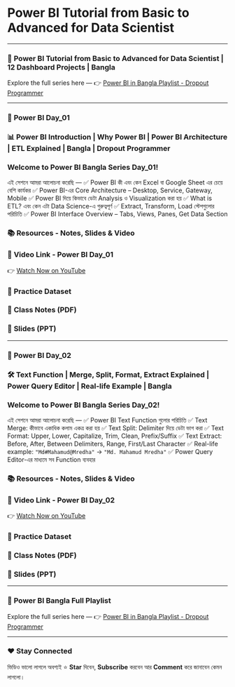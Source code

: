 # Power BI Tutorial from Basic to Advanced for Data Scientist

---

### 🔗 **Power BI Tutorial from Basic to Advanced for Data Scientist | 12 Dashboard Projects | Bangla**

Explore the full series here —
👉 [Power BI in Bangla Playlist - Dropout Programmer](https://www.youtube.com/playlist?list=PLGvQDTPXnnfpfA1gvdJdfWZIzRIAR5NeB)

---

### 🎥 **Power BI Day\_01**

### 📊 Power BI Introduction | Why Power BI | Power BI Architecture | ETL Explained | Bangla | Dropout Programmer

### Welcome to **Power BI Bangla Series Day\_01**!

এই সেশনে আমরা আলোচনা করেছি —
✅ Power BI কী এবং কেন Excel বা Google Sheet এর চেয়ে বেশি কার্যকর
✅ Power BI-এর Core Architecture – Desktop, Service, Gateway, Mobile
✅ Power BI দিয়ে কিভাবে ডেটা Analysis ও Visualization করা হয়
✅ What is ETL? এবং কেন এটা Data Science-এ গুরুত্বপূর্ণ
✅ Extract, Transform, Load স্টেপগুলোর পরিচিতি
✅ Power BI Interface Overview – Tabs, Views, Panes, Get Data Section

### 📚 Resources - Notes, Slides & Video

### 🎥 **Video Link - Power BI Day\_01**

👉 [Watch Now on YouTube](https://youtu.be/T-jNfL88a1c)

### 📓 **Practice Dataset**


### 📝 **Class Notes (PDF)**


### 📑 **Slides (PPT)**


---

### 🎥 **Power BI Day\_02**

### 🛠️ Text Function | Merge, Split, Format, Extract Explained | Power Query Editor | Real-life Example | Bangla

### Welcome to **Power BI Bangla Series Day\_02**!

এই সেশনে আমরা আলোচনা করেছি —
✅ Power BI Text Function গুলোর পরিচিতি
✅ Text Merge: কীভাবে একাধিক কলাম একত্র করা হয়
✅ Text Split: Delimiter দিয়ে ডেটা ভাগ করা
✅ Text Format: Upper, Lower, Capitalize, Trim, Clean, Prefix/Suffix
✅ Text Extract: Before, After, Between Delimiters, Range, First/Last Character
✅ Real-life example: `"Md#Mahamud@Mredha"` → `"Md. Mahamud Mredha"`
✅ Power Query Editor-এর মাধ্যমে সব Function ব্যবহার

### 📚 Resources - Notes, Slides & Video

### 🎥 **Video Link - Power BI Day\_02**

👉 [Watch Now on YouTube](https://youtu.be/T-jNfL88a1c)

### 📓 **Practice Dataset**

### 📝 **Class Notes (PDF)**

### 📑 **Slides (PPT)**

---

### 🔗 **Power BI Bangla Full Playlist**

Explore the full series here —
👉 [Power BI in Bangla Playlist - Dropout Programmer](https://www.youtube.com/playlist?list=PLGvQDTPXnnfpfA1gvdJdfWZIzRIAR5NeB)

---

### ❤️ Stay Connected

ভিডিও ভালো লাগলে অবশ্যই ⭐ **Star** দিবেন,
**Subscribe** করবেন আর **Comment** করে জানাবেন কেমন লাগলো।
